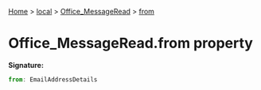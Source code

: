 [Home](./index) &gt; [local](local.md) &gt; [Office\_MessageRead](local.office_messageread.md) &gt; [from](local.office_messageread.from.md)

# Office\_MessageRead.from property


**Signature:**
```javascript
from: EmailAddressDetails
```
